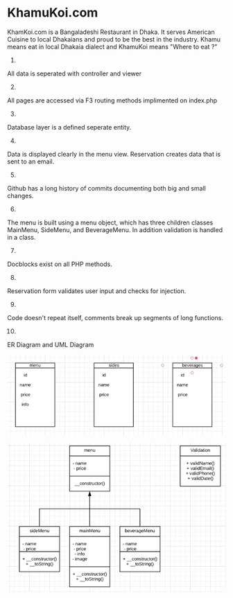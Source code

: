 # KhamuKoi.com
KhamKoi.com is a Bangaladeshi Restaurant in Dhaka. It serves American Cuisine to local Dhakaians and proud to be the best in the industry. Khamu means eat in local Dhakaia dialect and KhamuKoi means "Where to eat ?" 


1.
  All data is seperated with controller and viewer
 
2.
  All pages are accessed via F3 routing methods implimented on index.php
  
3.
  Database layer is a defined seperate entity. 
  
4.
  Data is displayed clearly in the menu view. Reservation creates data that is sent to an email.
  
5.
  Github has a long history of commits documenting both big and small changes.

6.
  The menu is built using a menu object, which has three children classes MainMenu, SideMenu, and BeverageMenu. In addition validation is handled in a class.
  
7.
  Docblocks exist on all PHP methods.
  
8.
  Reservation form validates user input and checks for injection.
  
9.
  Code doesn't repeat itself, comments break up segments of long functions.
  
10. 
  ER Diagram and UML Diagram 
  
  ![](Restaurant-master/images/ERDiagram.PNG)
  
  
  ![](Restaurant-master/images/UML.PNG)


